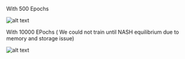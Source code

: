 With 500 Epochs

![alt text](images/updated_500_images.gif)


With 10000 EPochs ( We could not train until NASH equilibrium due to memory and storage issue)

![alt text](images/Assignment19_10000epochs.gif)
